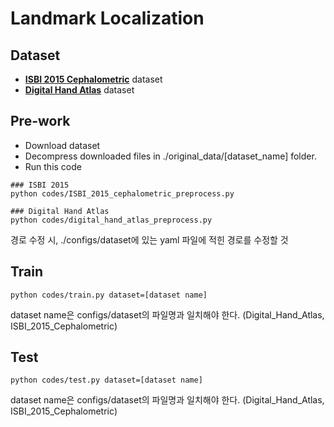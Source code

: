 # Landmark Localization

## Dataset
- [**ISBI 2015 Cephalometric**](https://figshare.com/s/37ec464af8e81ae6ebbf) dataset
- [**Digital Hand Atlas**](https://ipilab.usc.edu/computer-aided-bone-age-assessment-of-children-using-a-digital-hand-atlas-2/) dataset

## Pre-work
- Download dataset
- Decompress downloaded files in ./original_data/[dataset_name] folder.
- Run this code
```
### ISBI 2015
python codes/ISBI_2015_cephalometric_preprocess.py

### Digital Hand Atlas
python codes/digital_hand_atlas_preprocess.py
```
경로 수정 시, ./configs/dataset에 있는 yaml 파일에 적힌 경로를 수정할 것


## Train
```
python codes/train.py dataset=[dataset name]
```
dataset name은 configs/dataset의 파일명과 일치해야 한다. (Digital_Hand_Atlas, ISBI_2015_Cephalometric)

## Test
```
python codes/test.py dataset=[dataset name]
```
dataset name은 configs/dataset의 파일명과 일치해야 한다. (Digital_Hand_Atlas, ISBI_2015_Cephalometric)

